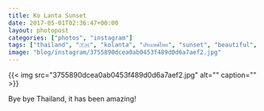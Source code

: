 ```yaml
---
title: Ko Lanta Sunset
date: 2017-05-01T02:36:47+00:00
layout: photopost
categories: ["photos", "instagram"]
tags: ["thailand", "🇹🇭", "kolanta", "ประเทศไทย", "sunset", "beautiful", "sea", "sun", "colours", "nature", "andamansea", "clouds", "islands", "thainights", "landscape", "❤️"]
image: "blog/instagram/3755890dcea0ab0453f489d0d6a7aef2.jpg"
---
```


{{< img src="3755890dcea0ab0453f489d0d6a7aef2.jpg" alt="" caption="" >}}


Bye bye Thailand, it has been amazing!
